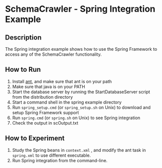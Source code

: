 # SchemaCrawler - Spring Integration Example

## Description
The Spring integration example shows how to use the Spring Framework to access
any of the SchemaCrawler functionality.

## How to Run
1. Install [ant](http://ant.apache.org/), and make sure that ant is on your path 
2. Make sure that java is on your PATH
3. Start the database server by running the StartDatabaseServer script from the distribution directory 
4. Start a command shell in the spring example directory 
5. Run `spring_setup.cmd` (or `spring_setup.sh` on Unix) to download and setup Spring Framework support 
6. Run `spring.cmd` (or `spring.sh` on Unix) to see Spring integration 
7. Check the output in scOutput.txt

## How to Experiment
1. Study the Spring beans in `context.xml` , and modify the ant task in `spring.xml` to use different executable. 
2. Run Spring integration from the command-line. 
